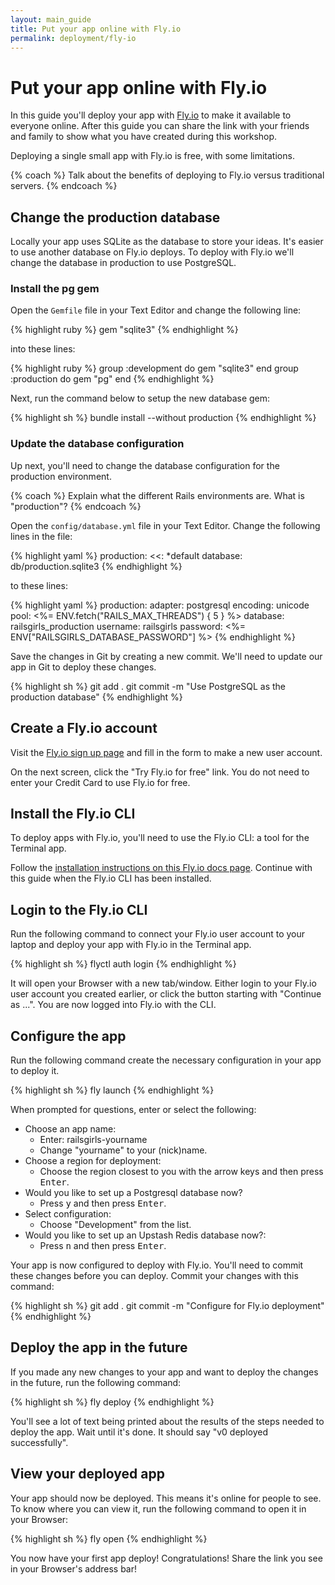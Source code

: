 ```yaml
---
layout: main_guide
title: Put your app online with Fly.io
permalink: deployment/fly-io
---
```


# Put your app online with Fly.io

In this guide you'll deploy your app with [Fly.io](https://fly.io/app) to make it available to everyone online. After this guide you can share the link with your friends and family to show what you have created during this workshop.

Deploying a single small app with Fly.io is free, with some limitations.

{% coach %}
Talk about the benefits of deploying to Fly.io versus traditional servers.
{% endcoach %}

## Change the production database

Locally your app uses SQLite as the database to store your ideas. It's easier to use another database on Fly.io deploys. To deploy with Fly.io we'll change the database in production to use PostgreSQL.

### Install the pg gem

Open the `Gemfile` file in your Text Editor and change the following line:

{% highlight ruby %}
gem "sqlite3"
{% endhighlight %}

into these lines:

{% highlight ruby %}
group :development do
  gem "sqlite3"
end
group :production do
  gem "pg"
end
{% endhighlight %}

Next, run the command below to setup the new database gem:

{% highlight sh %}
bundle install --without production
{% endhighlight %}

### Update the database configuration

Up next, you'll need to change the database configuration for the production environment.

{% coach %}
Explain what the different Rails environments are. What is "production"?
{% endcoach %}

Open the `config/database.yml` file in your Text Editor. Change the following lines in the file:

{% highlight yaml %}
production:
  <<: *default
  database: db/production.sqlite3
{% endhighlight %}

to these lines:

{% highlight yaml %}
production:
  adapter: postgresql
  encoding: unicode
  pool: <%= ENV.fetch("RAILS_MAX_THREADS") { 5 } %>
  database: railsgirls_production
  username: railsgirls
  password: <%= ENV["RAILSGIRLS_DATABASE_PASSWORD"] %>
{% endhighlight %}

Save the changes in Git by creating a new commit. We'll need to update our app in Git to deploy these changes.

{% highlight sh %}
git add .
git commit -m "Use PostgreSQL as the production database"
{% endhighlight %}

## Create a Fly.io account

Visit the [Fly.io sign up page](https://fly.io/app/sign-up) and fill in the form to make a new user account.

On the next screen, click the "Try Fly.io for free" link. You do not need to enter your Credit Card to use Fly.io for free.

## Install the Fly.io CLI

To deploy apps with Fly.io, you'll need to use the Fly.io CLI: a tool for the Terminal app.

Follow the [installation instructions on this Fly.io docs page](https://fly.io/docs/hands-on/install-flyctl/). Continue with this guide when the Fly.io CLI has been installed.

## Login to the Fly.io CLI

Run the following command to connect your Fly.io user account to your laptop and deploy your app with Fly.io in the Terminal app.

{% highlight sh %}
flyctl auth login
{% endhighlight %}

It will open your Browser with a new tab/window. Either login to your Fly.io user account you created earlier, or click the button starting with "Continue as ...". You are now logged into Fly.io with the CLI.

## Configure the app

Run the following command create the necessary configuration in your app to deploy it.

{% highlight sh %}
fly launch
{% endhighlight %}

When prompted for questions, enter or select the following:

- Choose an app name:
    - Enter: railsgirls-yourname
    - Change "yourname" to your (nick)name.
- Choose a region for deployment:
    - Choose the region closest to you with the arrow keys and then press <kbd>Enter</kbd>.
- Would you like to set up a Postgresql database now?
    - Press <kbd>y</kbd> and then press <kbd>Enter</kbd>.
- Select configuration:
    - Choose "Development" from the list.
- Would you like to set up an Upstash Redis database now?:
    - Press <kbd>n</kbd> and then press <kbd>Enter</kbd>.

Your app is now configured to deploy with Fly.io. You'll need to commit these changes before you can deploy. Commit your changes with this command:

{% highlight sh %}
git add .
git commit -m "Configure for Fly.io deployment"
{% endhighlight %}

## Deploy the app in the future

If you made any new changes to your app and want to deploy the changes in the future, run the following command:

{% highlight sh %}
fly deploy
{% endhighlight %}

You'll see a lot of text being printed about the results of the steps needed to deploy the app. Wait until it's done. It should say "v0 deployed successfully".

## View your deployed app

Your app should now be deployed. This means it's online for people to see. To know where you can view it, run the following command to open it in your Browser:

{% highlight sh %}
fly open
{% endhighlight %}

You now have your first app deploy! Congratulations! Share the link you see in your Browser's address bar!

